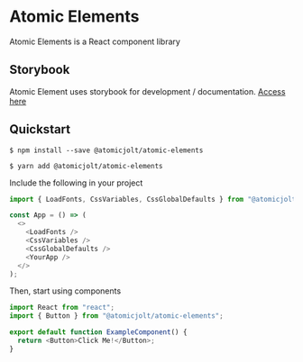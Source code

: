 # Atomic Elements

Atomic Elements is a React component library

## Storybook

Atomic Element uses storybook for development / documentation. [Access here](https://atomicjolt.github.io/atomic-elements/)

## Quickstart

```
$ npm install --save @atomicjolt/atomic-elements
```

```
$ yarn add @atomicjolt/atomic-elements
```

Include the following in your project

```js
import { LoadFonts, CssVariables, CssGlobalDefaults } from "@atomicjolt/atomic-elements";

const App = () => (
  <>
    <LoadFonts />
    <CssVariables />
    <CssGlobalDefaults />
    <YourApp />
  </>
);
```

Then, start using components

```js
import React from "react";
import { Button } from "@atomicjolt/atomic-elements";

export default function ExampleComponent() {
  return <Button>Click Me!</Button>;
}
```
